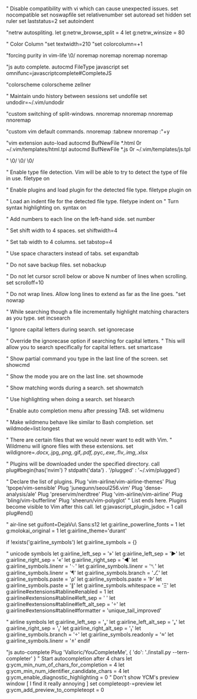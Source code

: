 " Disable compatibility with vi which can cause unexpected issues.
set nocompatible
set noswapfile
set relativenumber
set autoread
set hidden
set ruler
set laststatus=2
set autoindent

"netrw autospliting.
let g:netrw_browse_split = 4
let g:netrw_winsize = 80

" Color Column
"set textwidth=210
"set colorcolumn=+1

"forcing purity in vim-life \0/
noremap <Up> <Nop>
noremap <Down> <Nop>
noremap <Left> <Nop>
noremap <Right> <Nop>

"js auto complete.
autocmd FileType javascript set omnifunc=javascriptcomplete#CompleteJS

"colorscheme
colorscheme zellner

" Maintain undo history between sessions
set undofile
set undodir=~/.vim/undodir

"custom switching of split-windows.
nnoremap <C-H> <C-W><C-H>
nnoremap <C-K> <C-W><C-K>
nnoremap <C-L> <C-W><C-L>
nnoremap <C-J> <C-W><C-J>


"custom vim default commands.
nnoremap <C-k> :tabnew 
nnoremap <C-/> :"+y

"vim extension auto-load
autocmd BufNewFile *.html 0r ~/.vim/templates/html.tpl
autocmd BufNewFile *.js 0r ~/.vim/templates/js.tpl


" \0/ \0/ \0/

" Enable type file detection. Vim will be able to try to detect the type of file in use.
filetype on

" Enable plugins and load plugin for the detected file type.
filetype plugin on

" Load an indent file for the detected file type.
filetype indent on
" Turn syntax highlighting on.
syntax on

" Add numbers to each line on the left-hand side.
set number

" Set shift width to 4 spaces.
set shiftwidth=4

" Set tab width to 4 columns.
set tabstop=4

" Use space characters instead of tabs.
set expandtab

" Do not save backup files.
set nobackup

" Do not let cursor scroll below or above N number of lines when scrolling.
set scrolloff=10

" Do not wrap lines. Allow long lines to extend as far as the line goes.
"set nowrap

" While searching though a file incrementally highlight matching characters as you type.
set incsearch

" Ignore capital letters during search.
set ignorecase

" Override the ignorecase option if searching for capital letters.
" This will allow you to search specifically for capital letters.
set smartcase

" Show partial command you type in the last line of the screen.
set showcmd

" Show the mode you are on the last line.
set showmode

" Show matching words during a search.
set showmatch

" Use highlighting when doing a search.
set hlsearch

" Enable auto completion menu after pressing TAB.
set wildmenu

" Make wildmenu behave like similar to Bash completion.
set wildmode=list:longest

" There are certain files that we would never want to edit with Vim.
" Wildmenu will ignore files with these extensions.
set wildignore=*.docx,*.jpg,*.png,*.gif,*.pdf,*.pyc,*.exe,*.flv,*.img,*.xlsx


" Plugins will be downloaded under the specified directory.
call plug#begin(has('nvim') ? stdpath('data') . '/plugged' : '~/.vim/plugged')

" Declare the list of plugins.
Plug 'vim-airline/vim-airline-themes'
Plug 'tpope/vim-sensible'
Plug 'junegunn/seoul256.vim'
Plug 'dense-analysis/ale'
Plug 'preservim/nerdtree'
Plug 'vim-airline/vim-airline'
Plug 'bling/vim-bufferline'
Plug 'sheerun/vim-polyglot'
" List ends here. Plugins become visible to Vim after this call.
let g:javascript_plugin_jsdoc = 1
call plug#end()

" air-line
set guifont=DejaVu\ Sans:s12
let g:airline_powerline_fonts = 1
let g:molokai_original = 1
let g:airline_theme='durant'


if !exists('g:airline_symbols')
    let g:airline_symbols = {}

" unicode symbols
let g:airline_left_sep = '»'
let g:airline_left_sep = '▶'
let g:airline_right_sep = '«'
let g:airline_right_sep = '◀'
let g:airline_symbols.linenr = '␊'
let g:airline_symbols.linenr = '␤'
let g:airline_symbols.linenr = '¶'
let g:airline_symbols.branch = '⎇'
let g:airline_symbols.paste = 'ρ'
let g:airline_symbols.paste = 'Þ'
let g:airline_symbols.paste = '∥'
let g:airline_symbols.whitespace = 'Ξ'
let g:airline#extensions#tabline#enabled = 1
let g:airline#extensions#tabline#left_sep = ' '
let g:airline#extensions#tabline#left_alt_sep = ''
let g:airline#extensions#tabline#formatter = 'unique_tail_improved'


" airline symbols
let g:airline_left_sep = ''
let g:airline_left_alt_sep = ''
let g:airline_right_sep = ''
let g:airline_right_alt_sep = ''
let g:airline_symbols.branch = ''
let g:airline_symbols.readonly = ''
let g:airline_symbols.linenr = ''
endif

"js auto-complete
Plug 'Valloric/YouCompleteMe', { 'do': './install.py --tern-completer' }
" Start autocompletion after 4 chars
let g:ycm_min_num_of_chars_for_completion = 4
let g:ycm_min_num_identifier_candidate_chars = 4
let g:ycm_enable_diagnostic_highlighting = 0
" Don't show YCM's preview window [ I find it really annoying ]
set completeopt-=preview
let g:ycm_add_preview_to_completeopt = 0

